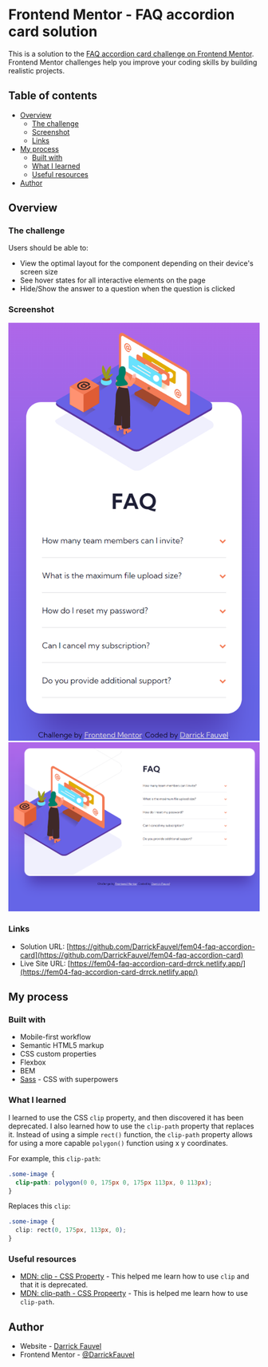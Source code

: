 # Frontend Mentor - FAQ accordion card solution

This is a solution to the [FAQ accordion card challenge on Frontend Mentor](https://www.frontendmentor.io/challenges/faq-accordion-card-XlyjD0Oam). Frontend Mentor challenges help you improve your coding skills by building realistic projects.

## Table of contents

- [Overview](#overview)
  - [The challenge](#the-challenge)
  - [Screenshot](#screenshot)
  - [Links](#links)
- [My process](#my-process)
  - [Built with](#built-with)
  - [What I learned](#what-i-learned)
  - [Useful resources](#useful-resources)
- [Author](#author)

## Overview

### The challenge

Users should be able to:

- View the optimal layout for the component depending on their device's screen size
- See hover states for all interactive elements on the page
- Hide/Show the answer to a question when the question is clicked

### Screenshot

![](./screenshot-mobile.png)
![](./screenshot-desktop.png)

### Links

- Solution URL: [https://github.com/DarrickFauvel/fem04-faq-accordion-card](https://github.com/DarrickFauvel/fem04-faq-accordion-card)
- Live Site URL: [https://fem04-faq-accordion-card-drrck.netlify.app/](https://fem04-faq-accordion-card-drrck.netlify.app/)

## My process

### Built with

- Mobile-first workflow
- Semantic HTML5 markup
- CSS custom properties
- Flexbox
- BEM
- [Sass](https://www.sass-lang.com) - CSS with superpowers

### What I learned

I learned to use the CSS `clip` property, and then discovered it has been deprecated. I also learned how to use the `clip-path` property that replaces it. Instead of using a simple `rect()` function, the `clip-path` property allows for using a more capable `polygon()` function using x y coordinates.

For example, this `clip-path`:

```css
.some-image {
  clip-path: polygon(0 0, 175px 0, 175px 113px, 0 113px);
}
```

Replaces this `clip`:

```css
.some-image {
  clip: rect(0, 175px, 113px, 0);
}
```

### Useful resources

- [MDN: clip - CSS Property](https://developer.mozilla.org/en-US/docs/web/css/clip) - This helped me learn how to use `clip` and that it is deprecated.
- [MDN: clip-path - CSS Propeerty](https://developer.mozilla.org/en-US/docs/Web/CSS/clip-path) - This is helped me learn how to use `clip-path`.

## Author

- Website - [Darrick Fauvel](https://www.darrickfauvel.com)
- Frontend Mentor - [@DarrickFauvel](https://www.frontendmentor.io/profile/DarrickFauvel)
